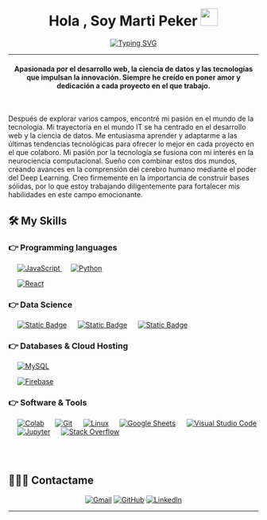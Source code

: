 <h1 align="center">Hola , Soy Marti Peker <img src="https://media.giphy.com/media/hvRJCLFzcasrR4ia7z/giphy.gif" width="35"></h1>
<p align="center">
	<a href="https://git.io/typing-svg"><img src="https://readme-typing-svg.demolab.com?font=Fira+Code&pause=1000&center=true&vCenter=true&width=435&lines=DS+%7C+ML+%7C+DE;Data+Science" alt="Typing SVG" /></a>
</p>
<hr/>
<h4 align="center">Apasionada por el desarrollo web, la ciencia de datos y las tecnologías que impulsan la innovación. Siempre he creído en poner amor y dedicación a cada proyecto en el que trabajo.</h4>
<br>

Después de explorar varios campos, encontré mi pasión en el mundo de la tecnología. Mi trayectoria en el mundo IT se ha centrado en el desarrollo web y la ciencia de datos. Me entusiasma aprender y adaptarme a las últimas tendencias tecnológicas para ofrecer lo mejor en cada proyecto en el que colaboro. Mi pasión por la tecnología se fusiona con mi interés en la neurociencia computacional. Sueño con combinar estos dos mundos, creando avances en la comprensión del cerebro humano mediante el poder del Deep Learning. Creo firmemente en la importancia de construir bases sólidas, por lo que estoy trabajando diligentemente para fortalecer mis habilidades en este campo emocionante.

## 🛠️ My Skills

### 👉 Programming languages

<p align="left"> 
  &emsp;
  <a href="https://developer.mozilla.org/en-US/docs/Web/JavaScript" target="_blank"> 
     <img alt="JavaScript" src="https://img.shields.io/badge/JavaScript%20-%23F7DF1E.svg?logo=javascript&logoColor=black">
   </a>
  &emsp;
   <a href="https://www.python.org" target="_blank">
    <img alt="Python" src="https://img.shields.io/badge/Python%20-%2314354C.svg?logo=python&logoColor=white">
  </a>
</p>

   &emsp;
  <a href="https://www.reactjs.org/">
    <img alt="React" src="https://img.shields.io/badge/ReactJS-blue?logo=react"/>
  </a>
</p>




### 👉 Data Science

  &emsp;
    <a href="https://pandas.pydata.org/"><img alt="Static Badge" src="https://img.shields.io/badge/Pandas-gray?logo=pandas"></a>
  &emsp;
    <a href="https://numpy.org/doc/stable/index.html"><img alt="Static Badge" src="https://img.shields.io/badge/Numpy-lightblue?logo=numpy"></a>
  &emsp;
    <a href="https://scikit-learn.org/stable/user_guide.html"><img alt="Static Badge" src="https://img.shields.io/badge/Scikitlearn-aquamarine?logo=scikitlearn"></a>
    
### 👉 Databases & Cloud Hosting
<p align="left">
  &emsp;
    <a href="https://www.mysql.com/"><img alt="MySQL" src="https://img.shields.io/badge/MySQL-%2300f.svg?style=flat&llogo=mysql&logoColor=white"></a>
 
  &emsp;
    <a href="https://firebase.google.com/"><img alt="Firebase" src ="https://img.shields.io/badge/Firebase-%23316192.svg?logo=firebase&logoColor=white"></a>
 </p>
 
 ### 👉 Software & Tools
 
<p>
  &emsp;
    <a href="#"><img alt="Colab" src="https://img.shields.io/badge/Colab-00b56a.svg?logo=google-colab&logoColor=white"></a>
  &emsp;
    <a href="#"><img alt="Git" src="https://img.shields.io/badge/Git%20-%23F05033.svg?logo=git&logoColor=white"></a>
  &emsp;
    <a href="#"><img alt="Linux" src="https://img.shields.io/badge/Linux-FCC624?style=flat&logo=linux&logoColor=black"></a>
  &emsp;
    <a href="#"><img alt="Google Sheets" src="https://img.shields.io/badge/Google%20Sheets%20-%2334A853.svg?logo=google%20sheets&logoColor=white"></a>
  &emsp;
    <a href="#"><img alt="Visual Studio Code" src="https://img.shields.io/badge/Visual%20Studio%20Code-0078d7.svg?logo=visual-studio-code&logoColor=white"></a>
  &emsp;
    <a href="#"><img alt="Jupyter" src="https://img.shields.io/badge/Jupyter%20-%23F37626.svg?logo=Jupyter&logoColor=white"></a>
  &emsp;
    <a href="#"><img alt="Stack Overflow" src="https://img.shields.io/badge/-Stack%20Overflow-FE7A16?logo=stack-overflow&logoColor=white"></a>
</p>

<br/>


<br/>

## 🙋🏽‍♂️  Contactame
<p align="center">
	<a href="mailto:martinaivanapeker@gmail.com"><img src="https://img.icons8.com/bubbles/50/000000/gmail.png" alt="Gmail"/></a>
	<a href="https://github.com/MartiPeker"><img src="https://img.icons8.com/bubbles/50/000000/github.png" alt="GitHub"/></a>
	<a href="https://www.linkedin.com/in/marti-peker/"><img src="https://img.icons8.com/bubbles/50/000000/linkedin.png" alt="LinkedIn"/></a>
	
</p>

<hr/>
